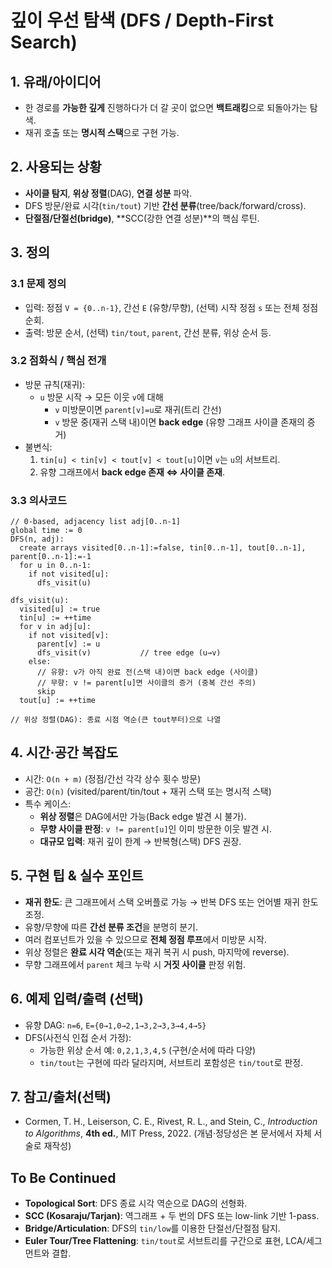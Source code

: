 # 깊이 우선 탐색 (DFS / Depth-First Search)

## 1. 유래/아이디어
- 한 경로를 **가능한 깊게** 진행하다가 더 갈 곳이 없으면 **백트래킹**으로 되돌아가는 탐색.
- 재귀 호출 또는 **명시적 스택**으로 구현 가능.

## 2. 사용되는 상황
- **사이클 탐지**, **위상 정렬**(DAG), **연결 성분** 파악.
- DFS 방문/완료 시각(`tin/tout`) 기반 **간선 분류**(tree/back/forward/cross).
- **단절점/단절선(bridge)**, **SCC(강한 연결 성분)**의 핵심 루틴.

## 3. 정의
### 3.1 문제 정의
- 입력: 정점 `V = {0..n-1}`, 간선 `E` (유향/무향), (선택) 시작 정점 `s` 또는 전체 정점 순회.
- 출력: 방문 순서, (선택) `tin/tout`, `parent`, 간선 분류, 위상 순서 등.

### 3.2 점화식 / 핵심 전개
- 방문 규칙(재귀):
  - `u` 방문 시작 → 모든 이웃 `v`에 대해
    - `v` 미방문이면 `parent[v]=u`로 재귀(트리 간선)
    - `v` 방문 중(재귀 스택 내)이면 **back edge** (유향 그래프 사이클 존재의 증거)
- 불변식:
  1) `tin[u] < tin[v] < tout[v] < tout[u]`이면 `v`는 `u`의 서브트리.  
  2) 유향 그래프에서 **back edge 존재 ⇔ 사이클 존재**.

### 3.3 의사코드
```text
// 0-based, adjacency list adj[0..n-1]
global time := 0
DFS(n, adj):
  create arrays visited[0..n-1]:=false, tin[0..n-1], tout[0..n-1], parent[0..n-1]:=-1
  for u in 0..n-1:
    if not visited[u]:
      dfs_visit(u)

dfs_visit(u):
  visited[u] := true
  tin[u] := ++time
  for v in adj[u]:
    if not visited[v]:
      parent[v] := u
      dfs_visit(v)           // tree edge (u→v)
    else:
      // 유향: v가 아직 완료 전(스택 내)이면 back edge (사이클)
      // 무향: v != parent[u]면 사이클의 증거 (중복 간선 주의)
      skip
  tout[u] := ++time

// 위상 정렬(DAG): 종료 시점 역순(큰 tout부터)으로 나열
```

## 4. 시간·공간 복잡도
- 시간: `O(n + m)` (정점/간선 각각 상수 횟수 방문)
- 공간: `O(n)` (visited/parent/tin/tout + 재귀 스택 또는 명시적 스택)
- 특수 케이스:
  - **위상 정렬**은 DAG에서만 가능(Back edge 발견 시 불가).
  - **무향 사이클 판정**: `v != parent[u]`인 이미 방문한 이웃 발견 시.
  - **대규모 입력**: 재귀 깊이 한계 → 반복형(스택) DFS 권장.

## 5. 구현 팁 & 실수 포인트
- **재귀 한도**: 큰 그래프에서 스택 오버플로 가능 → 반복 DFS 또는 언어별 재귀 한도 조정.
- 유향/무향에 따른 **간선 분류 조건**을 분명히 분기.
- 여러 컴포넌트가 있을 수 있으므로 **전체 정점 루프**에서 미방문 시작.
- 위상 정렬은 **완료 시각 역순**(또는 재귀 복귀 시 push, 마지막에 reverse).
- 무향 그래프에서 `parent` 체크 누락 시 **거짓 사이클** 판정 위험.

## 6. 예제 입력/출력 (선택)
- 유향 DAG: `n=6`, `E={0→1,0→2,1→3,2→3,3→4,4→5}`
- DFS(사전식 인접 순서 가정):
  - 가능한 위상 순서 예: `0,2,1,3,4,5` (구현/순서에 따라 다양)
  - `tin/tout`는 구현에 따라 달라지며, 서브트리 포함성은 `tin/tout`로 판정.

## 7. 참고/출처(선택)
- Cormen, T. H., Leiserson, C. E., Rivest, R. L., and Stein, C., *Introduction to Algorithms*, **4th ed.**, MIT Press, 2022. (개념·정당성은 본 문서에서 자체 서술로 재작성)

## To Be Continued
- **Topological Sort**: DFS 종료 시각 역순으로 DAG의 선형화.  
- **SCC (Kosaraju/Tarjan)**: 역그래프 + 두 번의 DFS 또는 low-link 기반 1-pass.  
- **Bridge/Articulation**: DFS의 `tin/low`를 이용한 단절선/단절점 탐지.  
- **Euler Tour/Tree Flattening**: `tin/tout`로 서브트리를 구간으로 표현, LCA/세그먼트와 결합.
